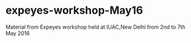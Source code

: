 # expeyes-workshop-May16
Material from Expeyes workshop held at IUAC,New Delhi from 2nd to 7th May 2016
